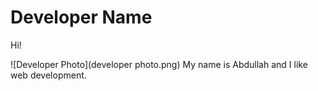 # Developer Name

Hi!

![Developer Photo](developer photo.png)
My name is Abdullah and I like web development.
